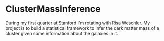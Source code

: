 # ClusterMassInference
During my first quarter at Stanford I'm rotating with Risa Weschler. My project is to build a statistical framework to infer the dark matter mass of a cluster given some information about the galaxies in it. 

